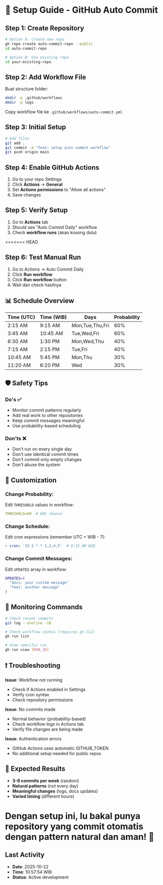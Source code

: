 # 🚀 Setup Guide - GitHub Auto Commit

## Step 1: Create Repository

```bash
# Option A: Create new repo
gh repo create auto-commit-repo --public
cd auto-commit-repo

# Option B: Use existing repo
cd your-existing-repo
```

## Step 2: Add Workflow File

Buat structure folder:
```bash
mkdir -p .github/workflows
mkdir -p logs
```

Copy workflow file ke `.github/workflows/auto-commit.yml`

## Step 3: Initial Setup

```bash
# Add files
git add .
git commit -m "feat: setup auto commit workflow"
git push origin main
```

## Step 4: Enable GitHub Actions

1. Go to your repo Settings
2. Click **Actions** → **General**  
3. Set **Actions permissions** to "Allow all actions"
4. Save changes

## Step 5: Verify Setup

1. Go to **Actions** tab
2. Should see "Auto Commit Daily" workflow
3. Check **workflow runs** (akan kosong dulu)

<<<<<<< HEAD
## Step 6: Test Manual Run

1. Go to Actions → Auto Commit Daily
2. Click **Run workflow** 
3. Click **Run workflow** button
4. Wait dan check hasilnya

## 📊 Schedule Overview

| Time (UTC) | Time (WIB) | Days | Probability |
|------------|------------|------|-------------|
| 2:15 AM    | 9:15 AM    | Mon,Tue,Thu,Fri | 60% |
| 3:45 AM    | 10:45 AM   | Tue,Wed,Fri | 60% |
| 6:30 AM    | 1:30 PM    | Mon,Wed,Thu | 40% |
| 7:15 AM    | 2:15 PM    | Tue,Fri | 40% |
| 10:45 AM   | 5:45 PM    | Mon,Thu | 30% |
| 11:20 AM   | 6:20 PM    | Wed | 30% |

## 🛡️ Safety Tips

### Do's ✅
- Monitor commit patterns regularly
- Add real work to other repositories  
- Keep commit messages meaningful
- Use probability-based scheduling

### Don'ts ❌  
- Don't run on every single day
- Don't use identical commit times
- Don't commit only empty changes
- Don't abuse the system

## 🔧 Customization

### Change Probability:
Edit `THRESHOLD` values in workflow:
```yaml
THRESHOLD=60  # 60% chance
```

### Change Schedule:
Edit cron expressions (remember UTC = WIB - 7):
```yaml
- cron: '15 2 * * 1,2,4,5'  # 9:15 AM WIB
```

### Change Commit Messages:
Edit `UPDATES` array in workflow:
```bash
UPDATES=(
  "docs: your custom message"
  "feat: another message"
)
```

## 📱 Monitoring Commands

```bash
# Check recent commits
git log --oneline -10

# Check workflow status (requires gh CLI)
gh run list

# View specific run
gh run view [RUN_ID]
```

## ❗ Troubleshooting

**Issue**: Workflow not running
- Check if Actions enabled in Settings
- Verify cron syntax
- Check repository permissions

**Issue**: No commits made  
- Normal behavior (probability-based)
- Check workflow logs in Actions tab
- Verify file changes are being made

**Issue**: Authentication errors
- GitHub Actions uses automatic GITHUB_TOKEN
- No additional setup needed for public repos

## 🎯 Expected Results

- **3-8 commits per week** (random)
- **Natural patterns** (not every day)
- **Meaningful changes** (logs, docs updates)
- **Varied timing** (different hours)

Dengan setup ini, lu bakal punya repository yang commit otomatis dengan pattern natural dan aman! 🎉
=======
## Last Activity
- **Date**: 2025-10-22
- **Time**: 10:57:54 WIB
- **Status**: Active development
